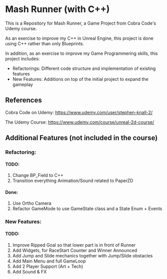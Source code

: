 # Mash Runner (with C++)
This is a Repository for Mash Runner, a Game Project from Cobra Code's Udemy course.

As an exercise to improve my C++ in Unreal Engine, this project is done using C++ rather than only Blueprints.

In addition, as an exercise to improve my Game Programmering skills, this project includes:
* Refactorings: Different code structure and implementation of existing features
* New Features: Additions on top of the initial project to expand the gameplay

## References

Cobra Code on Udemy: https://www.udemy.com/user/stephen-knall-2/

The Udemy Course: https://www.udemy.com/course/unreal-2d-course/

## Additional Features (not included in the course)

### Refactoring:

#### TODO:

1. Change BP_Field to C++
3. Transition everything Animation/Sound related to PaperZD

#### Done:

1. Use Ortho Camera
2. Refactor GameMode to use GameState class and a State Enum + Events

### New Features:

#### TODO:

1. Improve Ripped Goal so that lower part is in front of Runner
2. Add Widgets, for RaceStart Counter and Winner Announced
3. Add Jump and Slide mechanics together with Jump/Slide obstacles
4. Add Main Menu and full GameLoop
5. Add 2 Player Support (Art + Tech)
6. Add Sound & FX

<!--
Done:
-->
